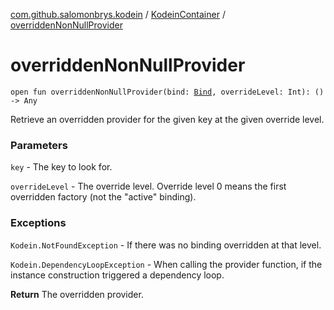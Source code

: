 [com.github.salomonbrys.kodein](../index.md) / [KodeinContainer](index.md) / [overriddenNonNullProvider](.)

# overriddenNonNullProvider

`open fun overriddenNonNullProvider(bind: `[`Bind`](../-kodein/-bind/index.md)`, overrideLevel: Int): () -> Any`

Retrieve an overridden provider for the given key at the given override level.

### Parameters

`key` - The key to look for.

`overrideLevel` - The override level.
Override level 0 means the first overridden factory (not the "active" binding).

### Exceptions

`Kodein.NotFoundException` - If there was no binding overridden at that level.

`Kodein.DependencyLoopException` - When calling the provider function, if the instance construction triggered a dependency loop.

**Return**
The overridden provider.

